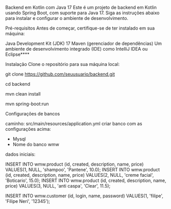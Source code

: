 
Backend em Kotlin com Java 17
Este é um projeto de backend em Kotlin usando Spring Boot, com suporte para Java 17. Siga as instruções abaixo para instalar e configurar o ambiente de desenvolvimento.

Pré-requisitos
Antes de começar, certifique-se de ter instalado em sua máquina:

Java Development Kit (JDK) 17
Maven (gerenciador de dependências)
Um ambiente de desenvolvimento integrado (IDE) como IntelliJ IDEA ou Eclipse****

Instalação
Clone o repositório para sua máquina local:

git clone https://github.com/seuusuario/backend.git

cd backend

mvn clean install

mvn spring-boot:run

Configurações de bancos

caminho: src/main/resources/application.yml
criar banco com as configurações acima:
- Mysql
- Nome do banco wmw

dados iniciais:

INSERT INTO wmw.product
(id, created, description, name, price)
VALUES(1, NULL, 'shampoo', 'Pantene', 10.0);
INSERT INTO wmw.product
(id, created, description, name, price)
VALUES(2, NULL, 'creme facial', 'Boticario', 15.0);
INSERT INTO wmw.product
(id, created, description, name, price)
VALUES(3, NULL, 'anti caspa', 'Clear', 11.5);

INSERT INTO wmw.customer
(id, login, name, password)
VALUES(1, 'filipe', 'Filipe Neri', '12345');
